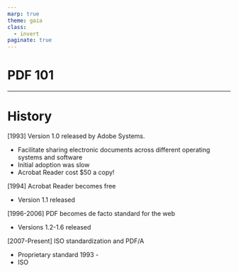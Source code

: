 ```yaml
---
marp: true
theme: gaia
class:
  - invert
paginate: true
---
```

<!-- _class: lead -->
# PDF 101

---
# History
[1993] Version 1.0 released by Adobe Systems. 
  * Facilitate sharing electronic documents across different operating systems and software
  * Initial adoption was slow
  * Acrobat Reader cost $50 a copy!

[1994] Acrobat Reader becomes free
  * Version 1.1 released
 
[1996-2006] PDF becomes de facto standard for the web
  * Versions 1.2-1.6 released

[2007-Present] ISO standardization and PDF/A
 
* Proprietary standard 1993 -
* ISO
